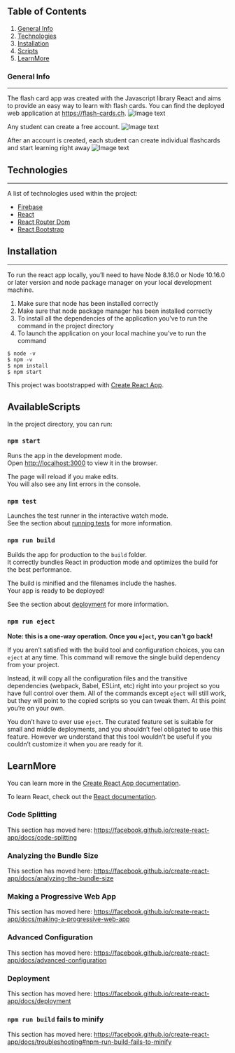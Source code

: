 ## Table of Contents
1. [General Info](#general-info)
2. [Technologies](#technologies)
3. [Installation](#installation)
4. [Scripts](#AvailableScripts)
5. [LearnMore](#LearnMore)

### General Info
***
The flash card app was created with the Javascript library React and aims to provide an easy way to learn with flash cards. 
You can find the deployed web application at https://flash-cards.ch.
![Image text](https://i.imgur.com/wgvE1Zk.png)

Any student can create a free account. 
![Image text](https://i.imgur.com/TCY6f5B.png)

After an account is created, each student can create individual flashcards and start learning right away
![Image text](https://i.imgur.com/SgXYY6O.png)

## Technologies
***
A list of technologies used within the project:
* [Firebase](https://firebase.google.com/) 
* [React](https://reactjs.org/)
* [React Router Dom](https://reactrouter.com/)
* [React Bootstrap](https://react-bootstrap.github.io/)

## Installation
***
To run the react app locally, you’ll need to have Node 8.16.0 or Node 10.16.0 or later version and node package manager on your local development machine.
1. Make sure that node has been installed correctly
2. Make sure that node package manager has been installed correctly
3. To install all the dependencies of the application you’ve to run the command in the project directory
4. To launch the application on your local machine you’ve to run the command
```
$ node -v
$ npm -v
$ npm install
$ npm start
```

This project was bootstrapped with [Create React App](https://github.com/facebook/create-react-app).

## AvailableScripts

In the project directory, you can run:

### `npm start`

Runs the app in the development mode.<br />
Open [http://localhost:3000](http://localhost:3000) to view it in the browser.

The page will reload if you make edits.<br />
You will also see any lint errors in the console.

### `npm test`

Launches the test runner in the interactive watch mode.<br />
See the section about [running tests](https://facebook.github.io/create-react-app/docs/running-tests) for more information.

### `npm run build`

Builds the app for production to the `build` folder.<br />
It correctly bundles React in production mode and optimizes the build for the best performance.

The build is minified and the filenames include the hashes.<br />
Your app is ready to be deployed!

See the section about [deployment](https://facebook.github.io/create-react-app/docs/deployment) for more information.

### `npm run eject`

**Note: this is a one-way operation. Once you `eject`, you can’t go back!**

If you aren’t satisfied with the build tool and configuration choices, you can `eject` at any time. This command will remove the single build dependency from your project.

Instead, it will copy all the configuration files and the transitive dependencies (webpack, Babel, ESLint, etc) right into your project so you have full control over them. All of the commands except `eject` will still work, but they will point to the copied scripts so you can tweak them. At this point you’re on your own.

You don’t have to ever use `eject`. The curated feature set is suitable for small and middle deployments, and you shouldn’t feel obligated to use this feature. However we understand that this tool wouldn’t be useful if you couldn’t customize it when you are ready for it.

## LearnMore

You can learn more in the [Create React App documentation](https://facebook.github.io/create-react-app/docs/getting-started).

To learn React, check out the [React documentation](https://reactjs.org/).

### Code Splitting

This section has moved here: https://facebook.github.io/create-react-app/docs/code-splitting

### Analyzing the Bundle Size

This section has moved here: https://facebook.github.io/create-react-app/docs/analyzing-the-bundle-size

### Making a Progressive Web App

This section has moved here: https://facebook.github.io/create-react-app/docs/making-a-progressive-web-app

### Advanced Configuration

This section has moved here: https://facebook.github.io/create-react-app/docs/advanced-configuration

### Deployment

This section has moved here: https://facebook.github.io/create-react-app/docs/deployment

### `npm run build` fails to minify

This section has moved here: https://facebook.github.io/create-react-app/docs/troubleshooting#npm-run-build-fails-to-minify
